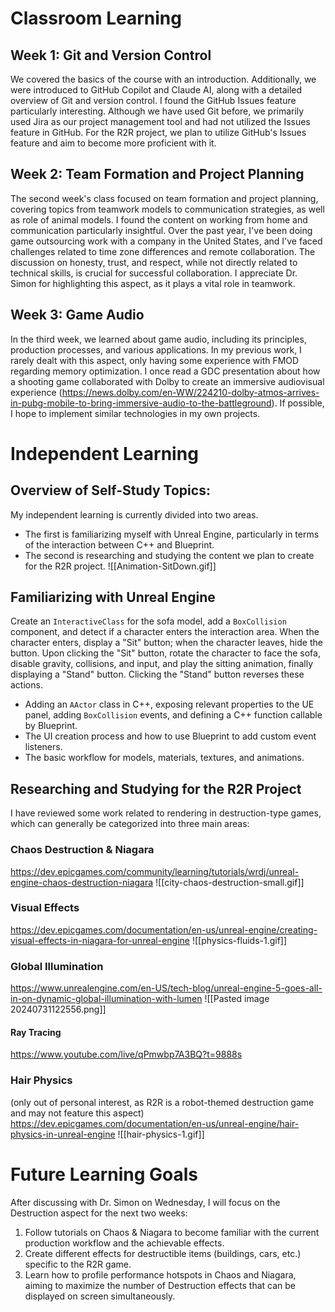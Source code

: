 # Classroom Learning
## Week 1: Git and Version Control
We covered the basics of the course with an introduction. Additionally, we were introduced to GitHub Copilot and Claude AI, along with a detailed overview of Git and version control. I found the GitHub Issues feature particularly interesting. Although we have used Git before, we primarily used Jira as our project management tool and had not utilized the Issues feature in GitHub. 
For the R2R project, we plan to utilize GitHub's Issues feature and aim to become more proficient with it.
## Week 2: Team Formation and Project Planning
The second week's class focused on team formation and project planning, covering topics from teamwork models to communication strategies, as well as role of animal models. I found the content on working from home and communication particularly insightful. Over the past year, I've been doing game outsourcing work with a company in the United States, and I've faced challenges related to time zone differences and remote collaboration.
The discussion on honesty, trust, and respect, while not directly related to technical skills, is crucial for successful collaboration. I appreciate Dr. Simon for highlighting this aspect, as it plays a vital role in teamwork.
## Week 3: Game Audio

In the third week, we learned about game audio, including its principles, production processes, and various applications. In my previous work, I rarely dealt with this aspect, only having some experience with FMOD regarding memory optimization. I once read a GDC presentation about how a shooting game collaborated with Dolby to create an immersive audiovisual experience (https://news.dolby.com/en-WW/224210-dolby-atmos-arrives-in-pubg-mobile-to-bring-immersive-audio-to-the-battleground). 
If possible, I hope to implement similar technologies in my own projects.
# Independent Learning
## **Overview of Self-Study Topics:**

My independent learning is currently divided into two areas. 
- The first is familiarizing myself with Unreal Engine, particularly in terms of the interaction between C++ and Blueprint. 
- The second is researching and studying the content we plan to create for the R2R project.
![[Animation-SitDown.gif]]
## Familiarizing with Unreal Engine
Create an `InteractiveClass` for the sofa model, add a `BoxCollision` component, and detect if a character enters the interaction area. When the character enters, display a "Sit" button; when the character leaves, hide the button. Upon clicking the "Sit" button, rotate the character to face the sofa, disable gravity, collisions, and input, and play the sitting animation, finally displaying a "Stand" button. Clicking the "Stand" button reverses these actions.
- Adding an `AActor` class in C++, exposing relevant properties to the UE panel, adding `BoxCollision` events, and defining a C++ function callable by Blueprint.
- The UI creation process and how to use Blueprint to add custom event listeners.
- The basic workflow for models, materials, textures, and animations.
## Researching and Studying for the R2R Project
I have reviewed some work related to rendering in destruction-type games, which can generally be categorized into three main areas:
### Chaos Destruction & Niagara
https://dev.epicgames.com/community/learning/tutorials/wrdj/unreal-engine-chaos-destruction-niagara
![[city-chaos-destruction-small.gif]]
### Visual Effects
https://dev.epicgames.com/documentation/en-us/unreal-engine/creating-visual-effects-in-niagara-for-unreal-engine
![[physics-fluids-1.gif]]
### Global Illumination
https://www.unrealengine.com/en-US/tech-blog/unreal-engine-5-goes-all-in-on-dynamic-global-illumination-with-lumen
![[Pasted image 20240731122556.png]]
#### Ray Tracing
https://www.youtube.com/live/qPmwbp7A3BQ?t=9888s
### Hair Physics
(only out of personal interest, as R2R is a robot-themed destruction game and may not feature this aspect)
https://dev.epicgames.com/documentation/en-us/unreal-engine/hair-physics-in-unreal-engine
![[hair-physics-1.gif]]
# Future Learning Goals
After discussing with Dr. Simon on Wednesday, I will focus on the Destruction aspect for the next two weeks:
1. Follow tutorials on Chaos & Niagara to become familiar with the current production workflow and the achievable effects.
2. Create different effects for destructible items (buildings, cars, etc.) specific to the R2R game.
3. Learn how to profile performance hotspots in Chaos and Niagara, aiming to maximize the number of Destruction effects that can be displayed on screen simultaneously.